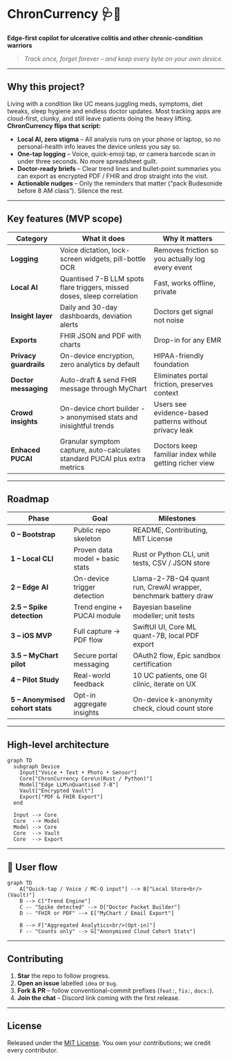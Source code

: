 # ChronCurrency 🩺📲
**Edge-first copilot for ulcerative colitis and other chronic-condition warriors**

> _Track once, forget forever – and keep every byte on your own device._

---

## Why this project?
Living with a condition like UC means juggling meds, symptoms, diet tweaks, sleep hygiene and endless doctor updates. Most tracking apps are cloud-first, clunky, and still leave patients doing the heavy lifting. **ChronCurrency flips that script:**

* **Local AI, zero stigma** – All analysis runs on your phone or laptop, so no personal-health info leaves the device unless you say so.  
* **One-tap logging** – Voice, quick-emoji tap, or camera barcode scan in under three seconds. No more spreadsheet guilt.  
* **Doctor-ready briefs** – Clear trend lines and bullet-point summaries you can export as encrypted PDF / FHIR and drop straight into the visit.  
* **Actionable nudges** – Only the reminders that matter (“pack Budesonide before 8 AM class”). Silence the rest.  

---

## Key features (MVP scope)

| Category | What it does | Why it matters |
| -------- | ------------ | -------------- |
| **Logging** | Voice dictation, lock-screen widgets, pill-bottle OCR | Removes friction so you actually log every event |
| **Local AI** | Quantised 7-B LLM spots flare triggers, missed doses, sleep correlation | Fast, works offline, private |
| **Insight layer** | Daily and 30-day dashboards, deviation alerts | Doctors get signal not noise |
| **Exports** | FHIR JSON and PDF with charts | Drop-in for any EMR |
| **Privacy guardrails** | On-device encryption, zero analytics by default | HIPAA-friendly foundation |
| **Doctor messaging** | Auto-draft & send FHIR message through MyChart | Eliminates portal friction, preserves context |
| **Crowd insights** | On-device chort builder -> anonymised stats and inisightful trends | Users see evidence-based patterns without privacy leak |
| **Enhaced PUCAI** | Granular symptom capture, auto-calculates standard PUCAI plus extra metrics | Doctors keep familiar index while getting richer view |
---

## Roadmap

| Phase | Goal | Milestones |
| ----- | ---- | ---------- |
| **0 – Bootstrap** | Public repo skeleton | README, Contributing, MIT License |
| **1 – Local CLI** | Proven data model + basic stats | Rust or Python CLI, unit tests, CSV / JSON store |
| **2 – Edge AI** | On-device trigger detection | Llama-2-7B-Q4 quant run, CrewAI wrapper, benchmark battery draw |
| **2.5 – Spike detection** | Trend engine + PUCAI module | Bayesian baseline modeller; unit tests |
| **3 – iOS MVP** | Full capture → PDF flow | SwiftUI UI, Core ML quant-7B, local PDF export |
| **3.5 – MyChart pilot** | Secure portal messaging | OAuth2 flow, Epic sandbox certification |
| **4 – Pilot Study** | Real-world feedback | 10 UC patients, one GI clinic, iterate on UX |
| **5 – Anonymised cohort stats** | Opt-in aggregate insights | On-device k-anonymity check, cloud count store |

---

## High-level architecture

```mermaid
graph TD
  subgraph Device
    Input["Voice • Text • Photo • Sensor"]
    Core["ChronCurrency Core\n(Rust / Python)"]
    Model["Edge LLM\nQuantised 7-B"]
    Vault["Encrypted Vault"]
    Export["PDF & FHIR Export"]
  end

  Input --> Core
  Core  --> Model
  Model --> Core
  Core  --> Vault
  Core  --> Export
```
---

## 🧭 User flow

```mermaid
graph TD
    A["Quick-tap / Voice / MC-Q input"] --> B["Local Store<br/>(Vault)"]
    B --> C["Trend Engine"]
    C -- "Spike detected" --> D["Doctor Packet Builder"]
    D -- "FHIR or PDF" --> E["MyChart / Email Export"]

    B --> F["Aggregated Analytics<br/>(Opt-in)"]
    F -- "Counts only" --> G["Anonymised Cloud Cohort Stats"]
```

---

## Contributing

1. **Star** the repo to follow progress.  
2. **Open an issue** labelled `idea` or `bug`.  
3. **Fork & PR** – follow conventional-commit prefixes (`feat:`, `fix:`, `docs:`).  
4. **Join the chat** – Discord link coming with the first release.  

---

## License

Released under the [MIT License](LICENSE). You own your contributions; we credit every contributor.


